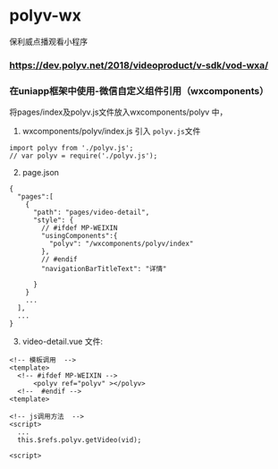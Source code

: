# polyv-wx
保利威点播观看小程序

### https://dev.polyv.net/2018/videoproduct/v-sdk/vod-wxa/


### 在uniapp框架中使用-微信自定义组件引用（wxcomponents）
将pages/index及polyv.js文件放入wxcomponents/polyv 中，
1. wxcomponents/polyv/index.js 引入 `polyv.js`文件
```
import polyv from './polyv.js';
// var polyv = require('./polyv.js');

```

2. page.json
```
{
  "pages":[
    {
      "path": "pages/video-detail",
      "style": {
        // #ifdef MP-WEIXIN
        "usingComponents":{
          "polyv": "/wxcomponents/polyv/index"
        },
        // #endif
        "navigationBarTitleText": "详情"

      }
    }
    ...
  ],
  ...
}
```
3. video-detail.vue 文件:
```
<!-- 模板调用  -->
<template>
  <!-- #ifdef MP-WEIXIN -->
      <polyv ref="polyv" ></polyv>
  <!--  #endif -->
<template>

<!-- js调用方法  -->
<script>
  ...
  this.$refs.polyv.getVideo(vid);

<script>
```
